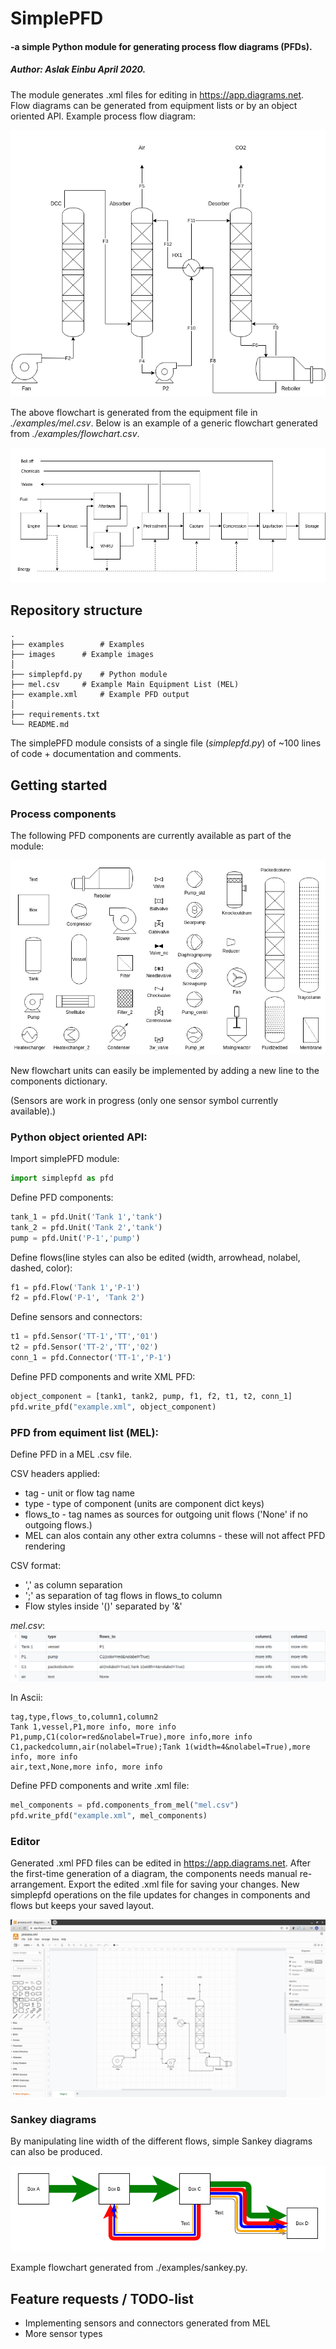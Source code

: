 # SimplePFD
#### -a simple Python module for generating process flow diagrams (PFDs).

##### Author: Aslak Einbu April 2020.

The module generates .xml files for editing in https://app.diagrams.net.
Flow diagrams can be generated from equipment lists or by an object oriented API.
Example process flow diagram:

![P&ID](./images/process.png "Process flow diagram example")


The above flowchart is generated from the equipment file in *./examples/mel.csv*.
Below is an example of a generic flowchart generated from *./examples/flowchart.csv*.

![Flowchart](./images/flowchart.png "Flowchart example")


## Repository structure
```
.
├── examples		# Examples
├── images		# Example images
│ 
├── simplepfd.py	# Python module
├── mel.csv		# Example Main Equipment List (MEL)
├── example.xml		# Example PFD output
│ 
├── requirements.txt
└── README.md 

```
The simplePFD module consists of a single file (*simplepfd.py*) 
of ~100 lines of code + documentation and comments. 

## Getting started

### Process components

The following PFD components are currently available as part of the module:

![Flowchart](./images/components.png "Flowchart components")

New flowchart units can easily be implemented by adding a new line 
to the components dictionary.

(Sensors are work in progress (only one sensor symbol currently available).)


### Python object oriented API:
Import simplePFD module:
```python
import simplepfd as pfd
```

Define PFD components:
```python
tank_1 = pfd.Unit('Tank 1','tank')
tank_2 = pfd.Unit('Tank 2','tank')
pump = pfd.Unit('P-1','pump')
```

Define flows(line styles can also be edited (width, arrowhead, nolabel, dashed, color):
```python
f1 = pfd.Flow('Tank 1','P-1')
f2 = pfd.Flow('P-1', 'Tank 2')
```

Define sensors and connectors:
```python
t1 = pfd.Sensor('TT-1','TT','01')
t2 = pfd.Sensor('TT-2','TT','02')
conn_1 = pfd.Connector('TT-1','P-1')
```

Define PFD components and write XML PFD:
```python
object_component = [tank1, tank2, pump, f1, f2, t1, t2, conn_1]
pfd.write_pfd("example.xml", object_component)
```

### PFD from equiment list (MEL):

Define PFD in a MEL .csv file.

CSV headers applied:
- tag - unit or flow tag name
- type - type of component (units are component dict keys)
- flows_to - tag names as sources for outgoing unit flows ('None' if no outgoing flows.)
- MEL can alos contain any other extra columns - these will not affect PFD rendering

CSV format:
- ',' as column separation
- ';' as separation of tag flows in flows_to column
- Flow styles inside '()' separated by '&'


*mel.csv*:
![Flowchart](./images/mel.png "MEL example")

In Ascii:
```
tag,type,flows_to,column1,column2
Tank 1,vessel,P1,more info, more info
P1,pump,C1(color=red&nolabel=True),more info,more info
C1,packedcolumn,air(nolabel=True);Tank 1(width=4&nolabel=True),more info, more info
air,text,None,more info, more info
```

Define PFD components and write .xml file:

```python
mel_components = pfd.components_from_mel("mel.csv")
pfd.write_pfd("example.xml", mel_components)
```

### Editor
Generated .xml PFD files can be edited in https://app.diagrams.net.
After the first-time generation of a diagram, the components needs manual re-arrangement.
Export the edited .xml file for saving your changes. 
New simplepfd operations on the file updates for changes in components and flows but keeps your saved layout.

![editor](./images/screenshot.png "app.diagrams.net")


### Sankey diagrams

By manipulating line width of the different flows, simple Sankey diagrams can also be produced.

![Sankey](./images/sankey.png "Sankey diagram features")

Example flowchart generated from ./examples/sankey.py.



## Feature requests / TODO-list

- Implementing sensors and connectors generated from MEL
- More sensor types
